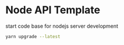 # Node API Template

start code base for nodejs server development

````bash
yarn upgrade --latest

````
